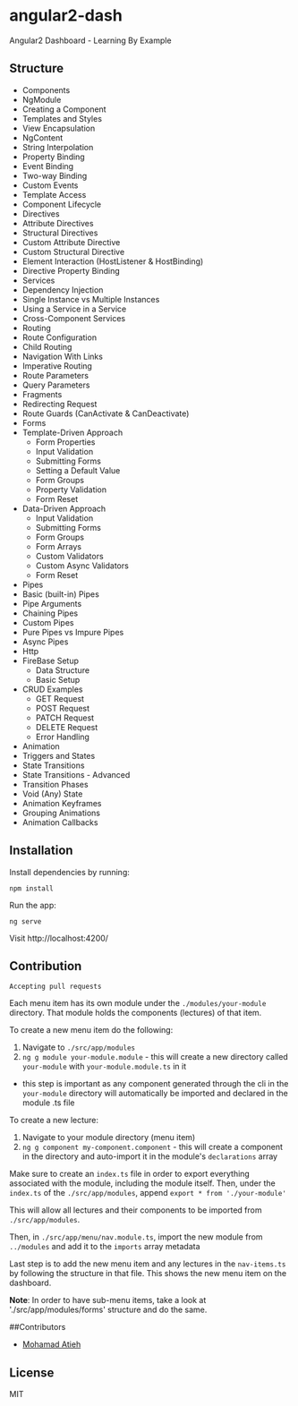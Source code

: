 # angular2-dash
Angular2 Dashboard - Learning By Example

## Structure

- Components
 - NgModule
 - Creating a Component
 - Templates and Styles
 - View Encapsulation
 - NgContent
 - String Interpolation
 - Property Binding
 - Event Binding
 - Two-way Binding
 - Custom Events
 - Template Access
 - Component Lifecycle 
- Directives
 - Attribute Directives
 - Structural Directives
 - Custom Attribute Directive
 - Custom Structural Directive
 - Element Interaction (HostListener & HostBinding)
 - Directive Property Binding
- Services
 - Dependency Injection
 - Single Instance vs Multiple Instances
 - Using a Service in a Service
 - Cross-Component Services
- Routing
 - Route Configuration
 - Child Routing
 - Navigation With Links
 - Imperative Routing
 - Route Parameters
 - Query Parameters
 - Fragments
 - Redirecting Request
 - Route Guards (CanActivate & CanDeactivate)
- Forms
 - Template-Driven Approach 
    - Form Properties
    - Input Validation
    - Submitting Forms
    - Setting a Default Value
    - Form Groups
    - Property Validation
    - Form Reset
 - Data-Driven Approach
    - Input Validation
    - Submitting Forms
    - Form Groups
    - Form Arrays
    - Custom Validators
    - Custom Async Validators
    - Form Reset
- Pipes
 - Basic (built-in) Pipes
 - Pipe Arguments
 - Chaining Pipes
 - Custom Pipes
 - Pure Pipes vs Impure Pipes
 - Async Pipes
- Http
 - FireBase Setup
    - Data Structure
    - Basic Setup
 - CRUD Examples
    - GET Request
    - POST Request
    - PATCH Request
    - DELETE Request
    - Error Handling
- Animation
 - Triggers and States
 - State Transitions
 - State Transitions - Advanced
 - Transition Phases
 - Void (Any) State
 - Animation Keyframes
 - Grouping Animations
 - Animation Callbacks

## Installation

Install dependencies by running:

`npm install`

Run the app:

`ng serve`

Visit http://localhost:4200/

## Contribution

`Accepting pull requests`

Each menu item has its own module under the `./modules/your-module` directory. That module holds the components (lectures) of that item.

To create a new menu item  do the following:

1. Navigate to `./src/app/modules`
2. `ng g module your-module.module` - this will create a new directory called `your-module` with `your-module.module.ts` in it
 - this step is important as any component generated through the cli in the `your-module` directory will automatically be imported and declared in the module .ts file

To create a new lecture:

1. Navigate to your module directory (menu item)
2. `ng g component my-component.component` - this will create a component in the directory and auto-import it in the module's `declarations` array

Make sure to create an `index.ts` file in order to export everything associated with the module, including the module itself.
Then, under the `index.ts` of the `./src/app/modules`, append `export * from './your-module'`

This will allow all lectures and their components to be imported from `./src/app/modules`.

Then, in `./src/app/menu/nav.module.ts`, import the new module from `../modules` and add it to the `imports` array metadata

Last step is to add the new menu item and any lectures in the `nav-items.ts` by following the structure in that file. This shows the new menu item on the dashboard. 

**Note**: In order to have sub-menu items, take a look at './src/app/modules/forms' structure and do the same.

##Contributors

- [Mohamad Atieh](https://github.com/MohamadAtieh)

## License

MIT
